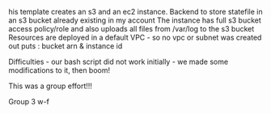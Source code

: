 his template creates an s3 and an ec2 instance. 
Backend to store statefile in an s3 bucket already existing in my account
The instance has full s3 bucket access policy/role and also uploads all files from /var/log to the s3 bucket
Resources are deployed in a default VPC - so no vpc or subnet was created
out puts : bucket arn & instance id

Difficulties - our bash script did not work initially -  we made some modifications to it, then boom!



This was a group effort!!!

Group 3 w-f
